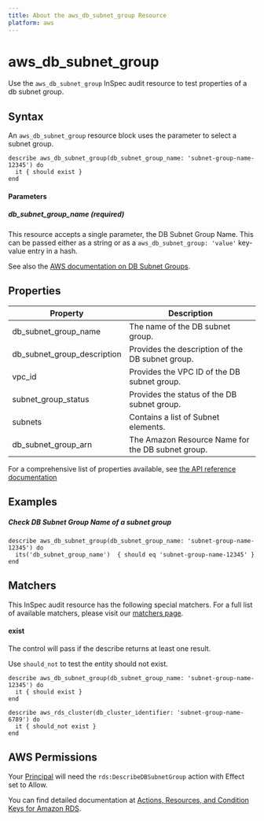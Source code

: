 ```yaml
---
title: About the aws_db_subnet_group Resource
platform: aws
---
```


# aws\_db\_subnet\_group

Use the `aws_db_subnet_group` InSpec audit resource to test properties of a db subnet group.

## Syntax

 An `aws_db_subnet_group` resource block uses the parameter to select a subnet group.

    describe aws_db_subnet_group(db_subnet_group_name: 'subnet-group-name-12345') do
      it { should exist }
    end


#### Parameters

##### db\_subnet\_group\_name _(required)_

This resource accepts a single parameter, the DB Subnet Group Name.
This can be passed either as a string or as a `aws_db_subnet_group: 'value'` key-value entry in a hash.

See also the [AWS documentation on DB Subnet Groups](https://docs.aws.amazon.com/AmazonRDS/latest/UserGuide/USER_VPC.WorkingWithRDSInstanceinaVPC.html#USER_VPC.Subnets).


## Properties

|Property                     | Description|
| ---                         | --- |
|db\_subnet\_group\_name    | The name of the DB subnet group. |
|db\_subnet\_group\_description    | Provides the description of the DB subnet group. |
|vpc\_id    | Provides the VPC ID of the DB subnet group. |
|subnet\_group\_status    | Provides the status of the DB subnet group. |
|subnets    | Contains a list of Subnet elements. |
|db\_subnet\_group\_arn    | The Amazon Resource Name for the DB subnet group. |

For a comprehensive list of properties available, see [the API reference documentation](https://docs.aws.amazon.com/AmazonRDS/latest/APIReference/API_DBSubnetGroup.html)

## Examples

##### Check DB Subnet Group Name of a subnet group

    describe aws_db_subnet_group(db_subnet_group_name: 'subnet-group-name-12345') do
      its('db_subnet_group_name')  { should eq 'subnet-group-name-12345' }
    end

## Matchers

This InSpec audit resource has the following special matchers. For a full list of available matchers, please visit our [matchers page](https://www.inspec.io/docs/reference/matchers/).

#### exist

The control will pass if the describe returns at least one result.

Use `should_not` to test the entity should not exist.

    describe aws_db_subnet_group(db_subnet_group_name: 'subnet-group-name-12345') do
      it { should exist }
    end

    describe aws_rds_cluster(db_cluster_identifier: 'subnet-group-name-6789') do
      it { should_not exist }
    end

## AWS Permissions

Your [Principal](https://docs.aws.amazon.com/IAM/latest/UserGuide/intro-structure.html#intro-structure-principal) will need the `rds:DescribeDBSubnetGroup` action with Effect set to Allow.

You can find detailed documentation at [Actions, Resources, and Condition Keys for Amazon RDS](https://docs.aws.amazon.com/IAM/latest/UserGuide/list_amazonrds.html).
